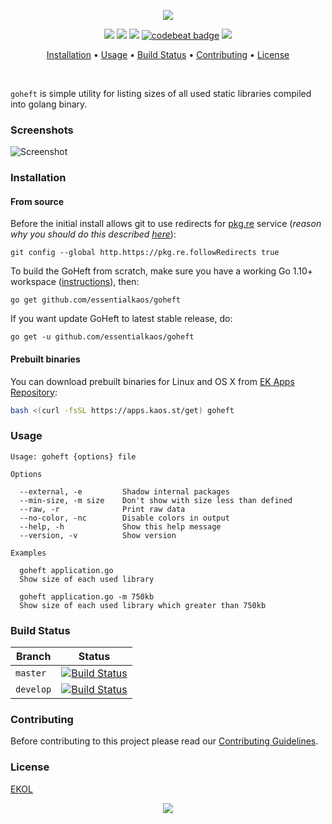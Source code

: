 <p align="center"><a href="#readme"><img src="https://gh.kaos.st/goheft.svg"/></a></p>

<p align="center">
  <a href="https://travis-ci.com/essentialkaos/goheft"><img src="https://travis-ci.com/essentialkaos/goheft.svg"></a>
  <a href="https://github.com/essentialkaos/goheft/actions?query=workflow%3ACodeQL"><img src="https://github.com/essentialkaos/goheft/workflows/CodeQL/badge.svg" /></a>
  <a href="https://goreportcard.com/report/github.com/essentialkaos/goheft"><img src="https://goreportcard.com/badge/github.com/essentialkaos/goheft"></a>
  <a href="https://codebeat.co/projects/github-com-essentialkaos-goheft-master"><img alt="codebeat badge" src="https://codebeat.co/badges/43c7247d-ff5d-4684-8d9d-cf5e85b8c7a7" /></a>
  <a href="https://essentialkaos.com/ekol"><img src="https://gh.kaos.st/ekol.svg"></a>
</p>

<p align="center"><a href="#installation">Installation</a> • <a href="#usage">Usage</a> • <a href="#build-status">Build Status</a> • <a href="#contributing">Contributing</a> • <a href="#license">License</a></p>

<br/>

`goheft` is simple utility for listing sizes of all used static libraries compiled into golang binary.

### Screenshots

![Screenshot](https://gh.kaos.st/goheft.png)

### Installation

#### From source

Before the initial install allows git to use redirects for [pkg.re](https://github.com/essentialkaos/pkgre) service (_reason why you should do this described [here](https://github.com/essentialkaos/pkgre#git-support)_):

```
git config --global http.https://pkg.re.followRedirects true
```

To build the GoHeft from scratch, make sure you have a working Go 1.10+ workspace ([instructions](https://golang.org/doc/install)), then:

```
go get github.com/essentialkaos/goheft
```

If you want update GoHeft to latest stable release, do:

```
go get -u github.com/essentialkaos/goheft
```

#### Prebuilt binaries

You can download prebuilt binaries for Linux and OS X from [EK Apps Repository](https://apps.kaos.st/goheft/):

```bash
bash <(curl -fsSL https://apps.kaos.st/get) goheft
```

### Usage

```
Usage: goheft {options} file

Options

  --external, -e         Shadow internal packages
  --min-size, -m size    Don't show with size less than defined
  --raw, -r              Print raw data
  --no-color, -nc        Disable colors in output
  --help, -h             Show this help message
  --version, -v          Show version

Examples

  goheft application.go
  Show size of each used library

  goheft application.go -m 750kb
  Show size of each used library which greater than 750kb

```

### Build Status

| Branch | Status |
|------------|--------|
| `master` | [![Build Status](https://travis-ci.com/essentialkaos/goheft.svg?branch=master)](https://travis-ci.com/essentialkaos/goheft) |
| `develop` | [![Build Status](https://travis-ci.com/essentialkaos/goheft.svg?branch=develop)](https://travis-ci.com/essentialkaos/goheft) |

### Contributing

Before contributing to this project please read our [Contributing Guidelines](https://github.com/essentialkaos/contributing-guidelines#contributing-guidelines).

### License

[EKOL](https://essentialkaos.com/ekol)

<p align="center"><a href="https://essentialkaos.com"><img src="https://gh.kaos.st/ekgh.svg"/></a></p>
